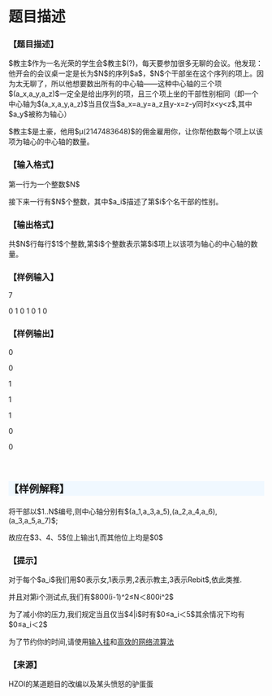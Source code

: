 # 题目描述


<h3>
【题目描述】
</h3>
<p>
$教主$作为一名光荣的学生会$教主$(?)，每天要参加很多无聊的会议。他发现：他开会的会议桌一定是长为$N$的序列$a$，$N$个干部坐在这个序列的项上。因为太无聊了，所以他想要数出所有的中心轴——这种中心轴的三个项$(a_x,a_y,a_z)$一定全是给出序列的项，且三个项上坐的干部性别相同（即一个中心轴为$(a_x,a_y,a_z)$当且仅当$a_x=a_y=a_z且y-x=z-y同时x&lt;y&lt;z$,其中$a_y$被称为轴心）
</p>
<p>
$教主$是土豪，他用$μ(2147483648)$的佣金雇用你，让你帮他数每个项上以该项为轴心的中心轴的数量。
</p>
<h3>
【输入格式】
</h3>
<p>
第一行为一个整数$N$
</p>
<p>
接下来一行有$N$个整数，其中$a_i$描述了第$i$个名干部的性别。
</p>
<h3>
【输出格式】
</h3>
<p>
共$N$行每行$1$个整数,第$i$个整数表示第$i$项上以该项为轴心的中心轴的数量。
</p>
<h3>
【样例输入】
</h3>
<p>
7
</p>
<p>
0 1 0 1 0 1 0
</p>
<h3>
【样例输出】
</h3>
<p>
0
</p>
<p>
0
</p>
<p>
1
</p>
<p>
1
</p>
<p>
1
</p>
<p>
0
</p>
<p>
0
</p>
<p>
<br/>
</p>
<h3 style="font-family:sans-serif;font-size:20px;background-color:#F0F8FF;">
【样例解释】
</h3>
<p>
将干部以$1..N$编号,则中心轴分别有$(a_1,a_3,a_5),(a_2,a_4,a_6),(a_3,a_5,a_7)$;
</p>
<p>
故应在$3、4、5$位上输出1,而其他位上均是$0$
</p>
<h3>
【提示】
</h3>
<p>
对于每个$a_i$我们用$0表示女,1表示男,2表示教主,3表示Rebit$,依此类推.
</p>
<p>
并且对第i个测试点,我们有$800(i-1)^2≤N＜800i^2$
</p>
<p>
为了减小你的压力,我们规定当且仅当$4|i$时有$0≤a_i＜5$其余情况下均有$0≤a_i＜2$
</p>
<p>
为了节约你的时间,请使用<a href="http://cogs.pw/cogs/submit/code.php?id=276378">输入挂</a>和<a href="http://cogs.pw/cogs/problem/problem.php?pid=11">高效的网络流算法</a> 
</p>
<h3>
【来源】
</h3>
<p>
HZOI的某道题目的改编以及某头愤怒的驴蛋蛋
</p>
